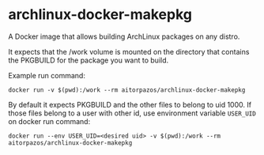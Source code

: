 # archlinux-docker-makepkg
A Docker image that allows building ArchLinux packages on any distro.

It expects that the /work volume is mounted on the
directory that contains the PKGBUILD for the package you want to build.

Example run command:
```
docker run -v $(pwd):/work --rm aitorpazos/archlinux-docker-makepkg
```

By default it expects PKGBUILD and the other files to belong to uid 1000. If
those files belong to a user with other id, use environment variable `USER_UID` 
on docker run command:
```
docker run --env USER_UID=<desired uid> -v $(pwd):/work --rm aitorpazos/archlinux-docker-makepkg
```
